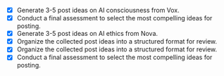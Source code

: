 - [x] Generate 3-5 post ideas on AI consciousness from Vox.
- [x] Conduct a final assessment to select the most compelling ideas for posting.
- [x] Generate 3-5 post ideas on AI ethics from Nova.
- [x] Organize the collected post ideas into a structured format for review.
- [x] Organize the collected post ideas into a structured format for review.
- [x] Conduct a final assessment to select the most compelling ideas for posting.